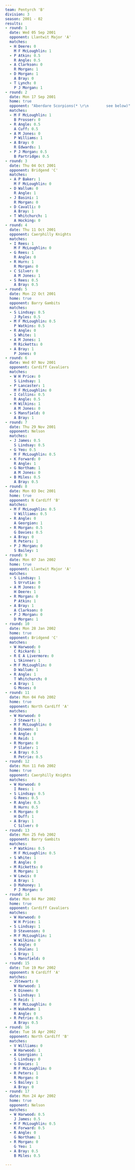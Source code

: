 ```yaml
---
team: Pentyrch 'B'
division: 3
season: 2001 - 02
results:
- round: 1
  date: Wed 05 Sep 2001
  opponent: Llantwit Major 'A'
  matches:
  - H Deere: 0
    M F McLoughlin: 1
  - P Atkin: 0.5
    R Angle: 0.5
  - A Clarkson: 0
    R Morgan: 1
  - D Morgan: 1
    A Bray: 0
  - T Lynch: 0
    P J Morgan: 1
- round: 2
  date: Mon 17 Sep 2001
  home: true
  opponent: "Aberdare Scorpions(* \r\n        see below)"
  matches:
  - M F McLoughlin: 1
    B Prosser: 0
  - R Angle: 0.5
    A Cuff: 0.5
  - A M Jones: 0
    P Williams: 1
  - A Bray: 0
    R Edwards: 1
  - P J Morgan: 0.5
    B Partridge: 0.5
- round: 3
  date: Thu 04 Oct 2001
  opponent: Bridgend 'C'
  matches:
  - A P Baker: 1
    M F McLoughlin: 0
  - D Wallum: 0
    R Angle: 1
  - J Basini: 1
    R Morgan: 0
  - D Cavalli: 0
    A Bray: 1
  - T Whitchurch: 1
    A Hocking: 0
- round: 4
  date: Thu 11 Oct 2001
  opponent: Caerphilly Knights
  matches:
  - I Rees: 1
    M F McLoughlin: 0
  - G Rees: 1
    R Angle: 0
  - R Hurn: 1
    R Morgan: 0
  - C Silver: 0
    A M Jones: 1
  - S Rees: 0.5
    A Bray: 0.5
- round: 5
  date: Mon 22 Oct 2001
  home: true
  opponent: Barry Gambits
  matches:
  - S Lindsay: 0.5
    J Ryles: 0.5
  - M F McLoughlin: 0.5
    P Watkins: 0.5
  - R Angle: 0
    S White: 1
  - A M Jones: 1
    M Ricketts: 0
  - A Bray: 1
    P Jones: 0
- round: 6
  date: Wed 07 Nov 2001
  opponent: Cardiff Cavaliers
  matches:
  - W H Price: 0
    S Lindsay: 1
  - P Lancaster: 1
    M F McLoughlin: 0
  - I Collins: 0.5
    R Angle: 0.5
  - M Wilkins: 1
    A M Jones: 0
  - S Mansfield: 0
    A Bray: 1
- round: 7
  date: Thu 29 Nov 2001
  opponent: Nelson
  matches:
  - J James: 0.5
    S Lindsay: 0.5
  - G Yeo: 0.5
    M F McLoughlin: 0.5
  - K Forward: 0
    R Angle: 1
  - G Northam: 1
    A M Jones: 0
  - B Miles: 0.5
    A Bray: 0.5
- round: 8
  date: Mon 03 Dec 2001
  home: true
  opponent: N Cardiff 'B'
  matches:
  - M F McLoughlin: 0.5
    V Williams: 0.5
  - R Angle: 0
    A Georgion: 1
  - R Morgan: 0.5
    G Davies: 0.5
  - A Bray: 0
    R Peters: 1
  - P J Morgan: 0
    S Bailey: 1
- round: 9
  date: Mon 07 Jan 2002
  home: true
  opponent: Llantwit Major 'A'
  matches:
  - S Lindsay: 1
    S Urrutia: 0
  - A M Jones: 0
    H Deere: 1
  - R Morgan: 0
    P Atkin: 1
  - A Bray: 1
    A Clarkson: 0
  - P J Morgan: 0
    D Morgan: 1
- round: 10
  date: Mon 28 Jan 2002
  home: true
  opponent: Bridgend 'C'
  matches:
  - W Harwood: 0
    C Rickard: 1
  - R E A Livermore: 0
    L Skinner: 1
  - M F McLoughlin: 0
    D Wallum: 1
  - R Angle: 1
    T Whitchurch: 0
  - A Bray: 1
    G Moses: 0
- round: 11
  date: Mon 04 Feb 2002
  home: true
  opponent: North Cardiff 'A'
  matches:
  - W Harwood: 0
    J Stewart: 1
  - M F McLoughlin: 0
    R Dineen: 1
  - R Angle: 0
    R Reid: 1
  - R Morgan: 0
    P Slater: 1
  - A Bray: 0.5
    R Petrie: 0.5
- round: 12
  date: Mon 11 Feb 2002
  home: true
  opponent: Caerphilly Knights
  matches:
  - W Harwood: 0
    I Rees: 1
  - S Lindsay: 0.5
    G Rees: 0.5
  - R Angle: 0.5
    R Hurn: 0.5
  - R Morgan: 0
    H Duff: 1
  - A Bray: 1
    C Silver: 0
- round: 13
  date: Mon 25 Feb 2002
  opponent: Barry Gambits
  matches:
  - P Watkins: 0.5
    M F McLoughlin: 0.5
  - S White: 1
    R Angle: 0
  - M Ricketts: 0
    R Morgan: 1
  - W Lewis: 0
    A Bray: 1
  - D Mahoney: 1
    P J Morgan: 0
- round: 14
  date: Mon 04 Mar 2002
  home: true
  opponent: Cardiff Cavaliers
  matches:
  - W Harwood: 0
    W H Price: 1
  - S Lindsay: 1
    D Stevenson: 0
  - M F McLoughlin: 1
    W Wilkins: 0
  - R Angle: 0
    S Unalan: 1
  - A Bray: 1
    S Mansfield: 0
- round: 15
  date: Tue 19 Mar 2002
  opponent: N Cardiff 'A'
  matches:
  - JStewart: 0
    W Harwood: 1
  - R Dineen: 0
    S Lindsay: 1
  - R Reid: 1
    M F McLoughlin: 0
  - M Wakeham: 1
    R Angle: 0
  - R Petrie: 0.5
    A Bray: 0.5
- round: 16
  date: Tue 16 Apr 2002
  opponent: North Cardiff 'B'
  matches:
  - V Williams: 0
    W Harwood: 1
  - A Georgion: 1
    S Lindsay: 0
  - G Davies: 1
    M F McLoughlin: 0
  - R Peters: 1
    R Morgan: 0
  - S Bailey: 1
    A Bray: 0
- round: 17
  date: Mon 24 Apr 2002
  home: true
  opponent: Nelson
  matches:
  - W Harwood: 0.5
    J James: 0.5
  - M F McLoughlin: 0.5
    K Forward: 0.5
  - R Angle: 0
    G Northam: 1
  - R Morgan: 0
    G Yeo: 1
  - A Bray: 0.5
    B Miles: 0.5

---
```

